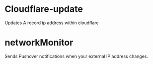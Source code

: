 # Cloudflare-update
Updates A record ip address within cloudflare

# networkMonitor
Sends Pushover notifications when your external IP address changes.
